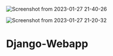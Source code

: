 ![Screenshot from 2023-01-27 21-40-26](https://user-images.githubusercontent.com/92034020/215134769-05264288-404a-4321-ba29-79aa0d34cf61.png)

![Screenshot from 2023-01-27 21-20-32](https://user-images.githubusercontent.com/92034020/215130482-f703f73f-e98f-413f-9cc4-b572e39a0cb6.png)

# Django-Webapp
